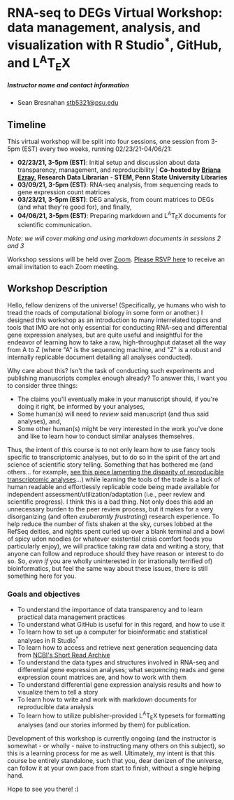 # RNA-seq to DEGs Virtual Workshop: data management, analysis, and visualization with R Studio<sup>*</sup>, GitHub, and L<sup>A</sup>T<sub>E</sub>X
##### Instructor name and contact information
- Sean Bresnahan [stb5321@psu.edu](stb5321@psu.edu)

## Timeline
This virtual workshop will be split into four sessions, one session from 3-5pm (EST) every two weeks, running 02/23/21-04/06/21:
* **02/23/21, 3-5pm (EST)**: Initial setup and discussion about data transparency, management, and reproducibility | **Co-hosted by [Briana Ezray](https://twitter.com/bezray2?lang=en), Research Data Librarian - STEM, Penn State University Libraries**
* **03/09/21, 3-5pm (EST)**: RNA-seq analysis, from sequencing reads to gene expression count matrices
* **03/23/21, 3-5pm (EST)**: DEG analysis, from count matrices to DEGs (and what they're good for), and finally,
* **04/06/21, 3-5pm (EST)**: Preparing markdown and L<sup>A</sup>T<sub>E</sub>X documents for scientific communication.  

*Note: we will cover making and using markdown documents in sessions 2 and 3*  

Workshop sessions will be held over [Zoom](https://zoom.psu.edu). [Please RSVP here]() to receive an email invitation to each Zoom meeting.

## Workshop Description
Hello, fellow denizens of the universe! (Specifically, ye humans who wish to tread the roads of computational biology in some form or another.) I designed this workshop as an introduction to many interrelated topics and tools that IMO are not only essential for conducting RNA-seq and differential gene expression analyses, but are quite useful and insightful for the endeavor of learning how to take a raw, high-throughput dataset all the way from A to Z (where "A" is the sequencing machine, and "Z" is a robust and internally replicable document detailing all analyses conducted).  

Why care about this? Isn't the task of conducting such experiments and publishing manuscripts complex enough already? To answer this, I want you to consider three things:  
* The claims you'll eventually make in your manuscript should, if you're doing it right, be informed by your analyses,
* Some human(s) will need to *review* said manuscript (and thus said analyses), and,
* Some other human(s) might be very interested in the work you've done and like to learn how to conduct similar analyses themselves.  

Thus, the intent of this course is to not only learn how to use fancy tools specific to transcriptomic analyses, but to do so in the spirit of the art and science of scientific story telling. Something that has bothered me (and others... for example, [see this piece lamenting the disparity of reproducible transcriptomic analyses](https://www.nap.edu/read/25303/chapter/6)...) while learning the tools of the trade is a lack of human readable and effortlessly replicable code being made available for independent assessment/utilization/adaptation (i.e., peer review and scientific progress). I think this is a bad thing. Not only does this add an unnecessary burden to the peer review process, but it makes for a very disorganizing (and often *exuberantly frustrating*) research experience. To help reduce the number of fists shaken at the sky, curses lobbed at the RefSeq deities, and nights spent curled up over a blank terminal and a bowl of spicy udon noodles (or whatever existential crisis comfort foods you particularly enjoy), we will practice taking raw data and writing a story, that anyone can follow and reproduce should they have reason or interest to do so. So, *even if* you are wholly uninterested in (or irrationally terrified of) bioinformatics, but feel the same way about these issues, there is still something here for you.

### Goals and objectives
* To understand the importance of data transparency and to learn practical data management practices
* To understand what GitHub is useful for in this regard, and how to use it
* To learn how to set up a computer for bioinformatic and statistical analyses in R Studio<sup>*</sup>
* To learn how to access and retrieve next generation sequencing data from [NCBI's Short Read Archive](https://www.ncbi.nlm.nih.gov/sra)
* To understand the data types and structures involved in RNA-seq and differential gene expression analyses; what sequencing reads and gene expression count matrices are, and how to work with them
* To understand differential gene expression analysis results and how to visualize them to tell a story
* To learn how to write and work with markdown documents for reproducible data analysis
* To learn how to utilize publisher-provided L<sup>A</sup>T<sub>E</sub>X typesets for formatting analyses (and our stories informed by them) for publication.  
  
Development of this workshop is currently ongoing (and the instructor is somewhat - or wholly - naive to instructing many others on this subject), so this is a learning process for me as well. Ultimately, my intent is that this course be entirely standalone, such that you, dear denizen of the universe, can follow it at your own pace from start to finish, without a single helping hand.  
  
Hope to see you there! :)
